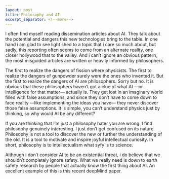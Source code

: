 ```yaml
---
layout: post
title: Philosophy and AI
excerpt_separator: <!--more-->
---
```


I often find myself reading dissemination articles about AI. They talk about the potential and dangers this new technologies bring to the table. In one hand i am glad to see light shed to a topic that i care so much about, but sadly, this reporting often seems to come from an alternate reality, one closer hollywood that to the valley. And i can’t ignore an obvious pattern, the most misguided articles are written or heavily informed by philosophers.
<!--more-->
The first to realize the dangers of fission where physicists. The first to realize the dangers of gunpowder surely were the ones who invented it. But the first to realize the dangers of AI are philosophers. Sorry but no. It is obvious that these philosophers haven’t got a clue of what AI —or intelligence for that matter— actually is. They get lost in an imaginary world filled with false assumptions, and since they don’t have to come down to face reality —like implementing the ideas you have— they never discover those false assumptions. It is simple, you can’t understand physics just by thinking, so why would AI be any different?

If you are thinking that I’m just a philosophy hater you are wrong. I find philosophy genuinely interesting. I just don’t get confused on its nature. Philosophy is not a tool to discover the new or further the understanding of the old. It is a tool to motivate and inspire joyful intellectual curiosity. In short, philosophy is to intellectualism what syfy is to science.

Although i don’t consider AI to be an existential threat, i do believe that we shouldn’t completely ignore safety. What we really need is down to earth safety research by people that actually know the first thing about AI. An excellent example of this is this recent deepMind paper.
